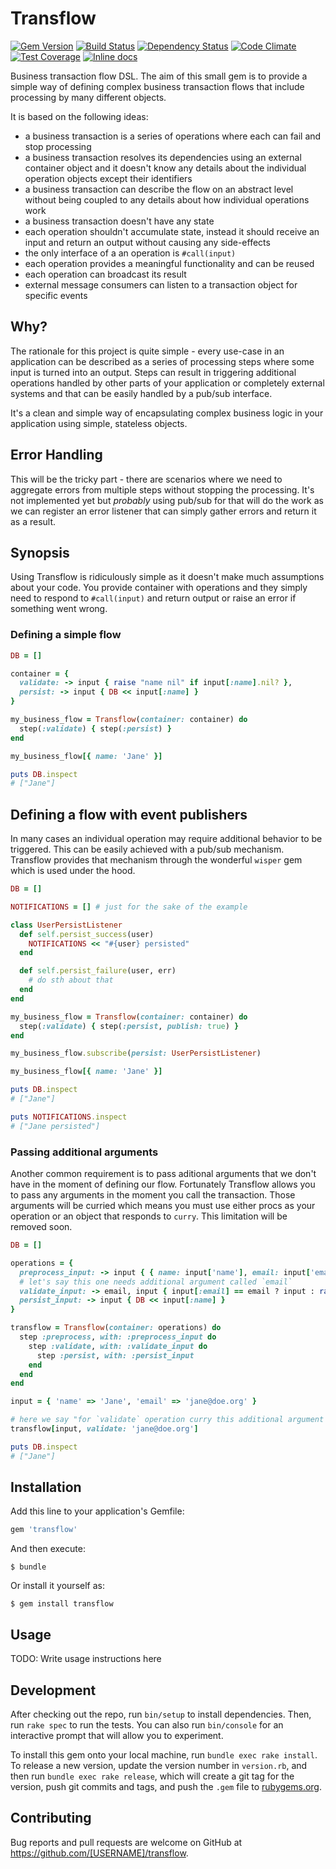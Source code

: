 [gem]: https://rubygems.org/gems/transflow
[travis]: https://travis-ci.org/solnic/transflow
[gemnasium]: https://gemnasium.com/solnic/transflow
[codeclimate]: https://codeclimate.com/github/solnic/transflow
[inchpages]: http://inch-ci.org/github/solnic/transflow

# Transflow

[![Gem Version](https://badge.fury.io/rb/transflow.svg)][gem]
[![Build Status](https://travis-ci.org/solnic/transflow.svg?branch=master)][travis]
[![Dependency Status](https://gemnasium.com/solnic/transflow.png)][gemnasium]
[![Code Climate](https://codeclimate.com/github/solnic/transflow/badges/gpa.svg)][codeclimate]
[![Test Coverage](https://codeclimate.com/github/solnic/transflow/badges/coverage.svg)][codeclimate]
[![Inline docs](http://inch-ci.org/github/solnic/transflow.svg?branch=master)][inchpages]

Business transaction flow DSL. The aim of this small gem is to provide a simple
way of defining complex business transaction flows that include processing by
many different objects.

It is based on the following ideas:

- a business transaction is a series of operations where each can fail and stop processing
- a business transaction resolves its dependencies using an external container object
  and it doesn't know any details about the individual operation objects except their
  identifiers
- a business transaction can describe the flow on an abstract level without being
  coupled to any details about how individual operations work
- a business transaction doesn't have any state
- each operation shouldn't accumulate state, instead it should receive an input and return
  an output without causing any side-effects
- the only interface of a an operation is `#call(input)`
- each operation provides a meaningful functionality and can be reused
- each operation can broadcast its result
- external message consumers can listen to a transaction object for specific events

## Why?

The rationale for this project is quite simple - every use-case in an application
can be described as a series of processing steps where some input is turned into
an output. Steps can result in triggering additional operations handled by other
parts of your application or completely external systems and that can be easily
handled by a pub/sub interface.

It's a clean and simple way of encapsulating complex business logic in your application
using simple, stateless objects.

## Error Handling

This will be the tricky part - there are scenarios where we need to aggregate
errors from multiple steps without stopping the processing. It's not implemented
yet but *probably* using pub/sub for that will do the work as we can register an
error listener that can simply gather errors and return it as a result.

## Synopsis

Using Transflow is ridiculously simple as it doesn't make much assumptions about
your code. You provide container with operations and they simply need to respond
to `#call(input)` and return output or raise an error if something went wrong.

### Defining a simple flow

``` ruby
DB = []

container = {
  validate: -> input { raise "name nil" if input[:name].nil? },
  persist: -> input { DB << input[:name] }
}

my_business_flow = Transflow(container: container) do
  step(:validate) { step(:persist) }
end

my_business_flow[{ name: 'Jane' }]

puts DB.inspect
# ["Jane"]
```

## Defining a flow with event publishers

In many cases an individual operation may require additional behavior to be
triggered. This can be easily achieved with a pub/sub mechanism. Transflow
provides that mechanism through the wonderful `wisper` gem which is used under
the hood.

``` ruby
DB = []

NOTIFICATIONS = [] # just for the sake of the example

class UserPersistListener
  def self.persist_success(user)
    NOTIFICATIONS << "#{user} persisted"
  end

  def self.persist_failure(user, err)
    # do sth about that
  end
end

my_business_flow = Transflow(container: container) do
  step(:validate) { step(:persist, publish: true) }
end

my_business_flow.subscribe(persist: UserPersistListener)

my_business_flow[{ name: 'Jane' }]

puts DB.inspect
# ["Jane"]

puts NOTIFICATIONS.inspect
# ["Jane persisted"]
```

### Passing additional arguments

Another common requirement is to pass aditional arguments that we don't have in
the moment of defining our flow. Fortunately Transflow allows you to pass any
arguments in the moment you call the transaction. Those arguments will be curried
which means you must use either procs as your operation or an object that responds
to `curry`. This limitation will be removed soon.

``` ruby
DB = []

operations = {
  preprocess_input: -> input { { name: input['name'], email: input['email'] } },
  # let's say this one needs additional argument called `email`
  validate_input: -> email, input { input[:email] == email ? input : raise('ops') },
  persist_input: -> input { DB << input[:name] }
}

transflow = Transflow(container: operations) do
  step :preprocess, with: :preprocess_input do
    step :validate, with: :validate_input do
      step :persist, with: :persist_input
    end
  end
end

input = { 'name' => 'Jane', 'email' => 'jane@doe.org' }

# here we say "for `validate` operation curry this additional argument
transflow[input, validate: 'jane@doe.org']

puts DB.inspect
# ["Jane"]
```

## Installation

Add this line to your application's Gemfile:

```ruby
gem 'transflow'
```

And then execute:

    $ bundle

Or install it yourself as:

    $ gem install transflow

## Usage

TODO: Write usage instructions here

## Development

After checking out the repo, run `bin/setup` to install dependencies. Then, run `rake spec` to run the tests. You can also run `bin/console` for an interactive prompt that will allow you to experiment.

To install this gem onto your local machine, run `bundle exec rake install`. To release a new version, update the version number in `version.rb`, and then run `bundle exec rake release`, which will create a git tag for the version, push git commits and tags, and push the `.gem` file to [rubygems.org](https://rubygems.org).

## Contributing

Bug reports and pull requests are welcome on GitHub at https://github.com/[USERNAME]/transflow.
